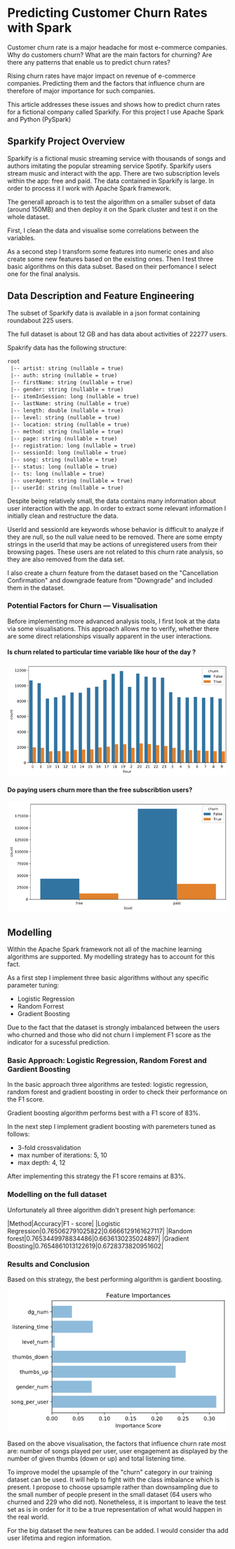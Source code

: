 # Predicting Customer Churn Rates with Spark

Customer churn rate is a major headache for most e-commerce companies. Why do customers churn? What are the main factors for churning? Are there any patterns that enable us to predict churn rates?

Rising churn rates have major impact on revenue of e-commerce companies. Predicting them and the factors that influence churn are therefore of major importance for such companies.

This article addresses these issues and shows how to predict churn rates for a fictional company called Sparkify.
For this project I use Apache Spark and Python (PySpark)

## Sparkify Project Overview

Sparkify is a fictional music streaming service with thousands of songs and authors imitating the popular streaming service Spotify. Sparkify users stream music and interact with the app. There are two subscription levels within the app: free and paid.
The data contained in Sparkify is large. In order to process it I work with Apache Spark framework.

The generall aproach is to test the algorithm on a smaller subset of data (around 150MB) and then deploy it on the Spark cluster and test it on the whole dataset.

First, I clean the data and visualise some correlations between the variables.

As a second step I transform some features into numeric ones and also create some new features based on the existing ones.
Then I test three basic algorithms on this data subset. Based on their perfomance I select one for the final analysis.

## Data Description and Feature Engineering

The subset of Sparkify data is available in a json format containing roundabout 225 users.

The full dataset is about 12 GB and has data about activities of 22277 users.

Spakrify data has the following structure:

```
root
 |-- artist: string (nullable = true)
 |-- auth: string (nullable = true)
 |-- firstName: string (nullable = true)
 |-- gender: string (nullable = true)
 |-- itemInSession: long (nullable = true)
 |-- lastName: string (nullable = true)
 |-- length: double (nullable = true)
 |-- level: string (nullable = true)
 |-- location: string (nullable = true)
 |-- method: string (nullable = true)
 |-- page: string (nullable = true)
 |-- registration: long (nullable = true)
 |-- sessionId: long (nullable = true)
 |-- song: string (nullable = true)
 |-- status: long (nullable = true)
 |-- ts: long (nullable = true)
 |-- userAgent: string (nullable = true)
 |-- userId: string (nullable = true)
```
Despite being relatively small, the data contains many information about user interaction with the app. In order to extract some relevant information I initially clean and restructure the data.

UserId and sessionId are keywords whose behavior is difficult to analyze if they are null, so the null value need to be removed. There are some empty strings in the userId that may be actions of unregistered users from their browsing pages. These users are not related to this churn rate analysis, so they are also removed from the data set.

I also create a churn feature from the dataset based on the "Cancellation Confirmation" and downgrade feature from "Downgrade" and  included them in the dataset.

### Potential Factors for Churn — Visualisation

Before implementing more advanced analysis tools, I first look at the data via some visualisations. This approach allows me to verify, whether there are some direct relationships visually apparent in the user interactions.

#### Is churn related to particular time variable like hour of the day ?

![Histogram: Churn count vs. hour of the day](./images/hours.png "Churn count vs. hour of the day")

#### Do paying users churn more than the free subscribtion users?

![Histogram: Churn vs Level of Subsription](./images/level.png "Churn vs Level of Subsription")

## Modelling

Within the Apache Spark framework not all of the machine learning algorithms are supported. My modelling strategy has to account for this fact.

As a first step I implement three basic algorithms without any specific parameter tuning:

- Logistic Regression
- Random Forrest
- Gradient Boosting

Due to the fact that the dataset is strongly imbalanced between the users who churned and those who did not churn I implement F1 score as the indicator for a sucessful prediction.

### Basic Approach: Logistic Regression, Random Forest and Gardient Boosting

In the basic approach three algorithms are tested: logistic regression, random forest and gradient boosting in order to check their performance on the F1 score.

Gradient boosting algorithm performs best with a F1 score of 83%.

In the next step I implement gradient boosting with paremeters tuned as follows:
- 3-fold crossvalidation
- max number of iterations: 5, 10
- max depth: 4, 12

After implementing this strategy the F1 score remains at 83%.

### Modelling on the full dataset

Unfortunately all three algorithm didn't present high perfomance:

|Method|Accuracy|F1 - score|
|Logistic Regression|0.765062791025822|0.6666129161627117|
|Random forest|0.7653449978834486|0.6636130235024897|
|Gradient Boosting|0.7654861013122619|0.6728373820951602|

### Results and Conclusion

Based on this strategy, the best performing algorithm is gardient boosting.

![Histogram: Feature importance](./images/features.png "Feature importance")

Based on the above visualisation, the factors that influence churn rate most are: number of songs played per user, user engagement as displayed by the number of given thumbs (down or up) and total listening time.

To improve model the upsample of the "churn" category in our training dataset can be used. It will help to fight with the class imbalance which is present. I propose to choose upsample rather than downsampling due to the small number of people present in the small dataset (64 users who churned and 229 who did not). Nonetheless, it is important to leave the test set as is in order for it to be a true representation of what would happen in the real world.

For the big dataset the new features can be added. I would consider tha add user lifetima and region information.
